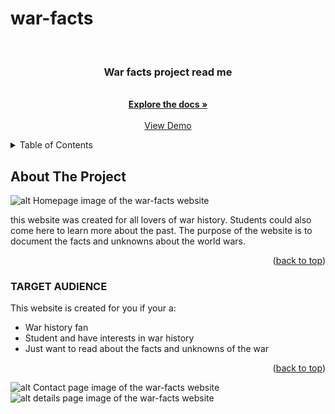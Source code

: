 # war-facts

 <div id="top"></div>


<br />
<div align="center">

  <h3 align="center">War facts project read me</h3>

  <p align="center">
    <br />
    <a href="https://github.com/miguel-moukimou/miguel-moukimou.github.io"><strong>Explore the docs »</strong></a>
    <br />
    <br />
    <a href="https://miguel-moukimou.github.io/">View Demo</a>
  </p>
</div>



<!-- TABLE OF CONTENTS -->
<details>
  <summary>Table of Contents</summary>
  <ol>
    <li>
      <a href="#about-the-project">About The Project</a>
      <ul>
        <li><a href="#target-audience">Target audience</a></li>
      </ul>
    </li>
    <li>
  </ol>
</details>



<!-- ABOUT THE PROJECT -->
## About The Project

![alt Homepage image of the war-facts website](https://github.com/miguel-moukimou/miguel-moukimou.github.io/blob/main/screencapture-miguel-moukimou-github-io-index-html-2022-04-24-14_51_15.png?raw=true)

this website was created for all lovers of war history. Students could also come here to learn more about the past.
The purpose of the website is to document the facts and unknowns about the world wars.

<p align="right">(<a href="#top">back to top</a>)</p>



### TARGET AUDIENCE

This website is created for you if your a:

* War history fan
* Student and have interests in war history
* Just want to read about the facts and unknowns of the war

<p align="right">(<a href="#top">back to top</a>)</p>

![alt Contact page image of the war-facts website](screencapture-miguel-moukimou-github-io-contact-html-2022-04-24-14_52_43.png?raw=true)
![alt details page image of the war-facts website](screencapture-miguel-moukimou-github-io-impact-html-2022-04-24-14_51_38.png?raw=true)
